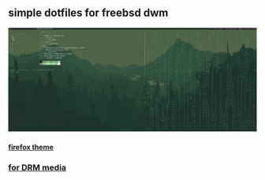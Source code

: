 ## simple dotfiles for freebsd dwm
![showcase](https://github.com/hman0/freebsd-dotfiles/blob/master/showcase/showcase.png)
#### [firefox theme](https://color.firefox.com/?theme=XQAAAAIQBAAAAAAAAABBqYhm849SCicxcUapi38oKRicm6da8pGgBi-qqP44mS24mRnTKRdrN8XkgYA60XPRLv01ZJFExs4jDAGA5Wa4S4zf9VWyPMiSHnn88Y5OYY17ExaaoQNn9QuFziyUEOwie6GzAldVI-SdkV7WY2iDptv0BI4lpiqJ2c5JspFR7hhLKAR6D_vHVvETy7MrLyEPu1h1X7bzhNngcB10TY47R6uIfrp8OAbmJaaYZpVMM46t2OaRjY2R1w_1ULPIOO9cGCjwD0eJO78jUnJWNZT3HngqBIOy09r3spdBM8tulJAj33NwQdoSrr_CDcqnyvSrwjZBKmtp9CIOVagpbaYHI0nz73lb2_HDjZMISxGMuAgKj0oSkAnVIjJNx-eyd8Rgibg9sqVemSXDwaRbvwxmVSutSI9gszfgnFcH5N3KurJGS3VxScAPUy0VxvYbX6-5sEvyC6cF3nxIsJo0GMFodWOknFgOCSbW7a70DRYQrhtbibX-TaegMfYKu_CJfNuuDNgisYkojFrcrIBugjhGdfOzTOCzaP3P5vU5yxfH_gYckw)
### [for DRM media](https://github.com/mrclksr/linux-browser-installer)
